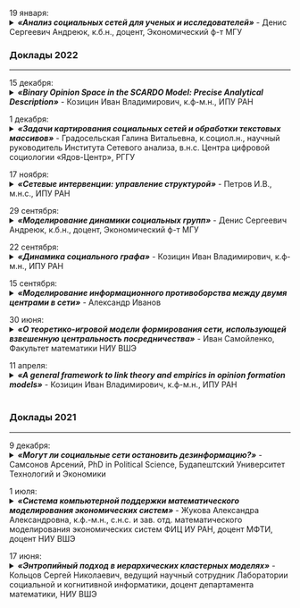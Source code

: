 <p></p>
19 января: <details>
  <summary> <b><i>«Анализ социальных сетей для ученых и исследователей»</i></b> - Денис Сергеевич Андреюк, к.б.н., доцент, Экономический ф-т МГУ</summary>
  
  > <br>
  > В работе проводится анализ активности исследователей Института проблем управления в социальной сети ResearchGate.
</details>


### Доклады 2022
***
<p></p>
15 декабря: <details>
  <summary> <b><i>«Binary Opinion Space in the SCARDO Model: Precise Analytical Description»</i></b> - Козицин Иван Владимирович, к.ф-м.н., ИПУ РАН</summary>
  
  > <br>
  > Доклад посвящен недавно принятой в журнал Advances in Systems Science and Applications (ASSA) работе: https://ijassa.ipu.ru/index.php/ijassa/article/view/1292. 
</details>

<p></p>
1 декабря: <details>
  <summary> <b><i>«Задачи картирования социальных сетей и обработки текстовых массивов»</i></b> - Градосельская Галина Витальевна, к.социол.н., научный руководитель Института Сетевого анализа, в.н.с. Центра цифровой социологии «Ядов-Центр», РГГУ
</summary>
  
  > <br>
  > Обсуждение перспективы исследований по прикладным направлениям, посвященным картированию социальных сетей и обработке текстовых массивов (векторизация текстов, их классификация, нейросетевое моделирование). 
</details>

<p></p>
17 ноября: <details>
  <summary> <b><i>«Сетевые интервенции: управление структурой»</i></b> - Петров И.В., м.н.с., ИПУ РАН
</summary>
  
  > <br>
  > Доклад посвящен управлению сетевым взаимодействием экономических агентов. Термин «сетевые интервенции» или «сетевое вмешательство» (англ. network interventions) описывает процесс использования данных cетей социального взаимодействия для изменения результатов деятельности участников сети. Существуют различные стратегии сетевых интервенций, и интерес представляет оценка применимости и эффективности этих методов.  На примере игр с линейным наилучшим ответом рассмотрены различные стратегии сетевых интервенций. Особое внимание уделено управлению структурой взаимодействия: предложен подход к управлению сетевыми характеристиками стратегического взаимодействия агентов на сети. Для сравнения эффективности различных подходов к управлению рассмотрена задача противоборства двух центров, преследующих противоположные цели.
</details>

<p></p>
29 сентября: <details>
  <summary> <b><i>«Моделирование динамики социальных групп»</i></b> - Денис Сергеевич Андреюк, к.б.н., доцент, Экономический ф-т МГУ</summary>
  
  > <br>
  > Доклад посвящен проблеме моделирования долгосрочной динамики социальных групп. Предложено рассматривать социальную группу как адаптивный информационный контур, характеристики которого на длинной шкале времени заданы отчасти генетическими предустановками участников группы, а отчасти множеством социальных институций - неформальных норм и традиций, и формальных законов и правил. На короткой временной шкале информационные характеристики социальной группы в значительной мере определяются структурой социальных связей, которая, в свою очередь, зависит от динамики мнений в группе.
  > Предложены параметры для моделирования генетической составляющей группового социального поведения, а также ряд инструментов для эмпирического анализа рамок, определяющих правила изменения социальных связей в краткосрочной динамике группы.
</details>

<p></p>
22 сентября: <details>
  <summary> <b><i>«Динамика социального графа»</i></b> - Козицин Иван Владимирович, к.ф-м.н., ИПУ РАН</summary>
  
  > <br>
  > 
</details>

<p></p>
15 сентября: <details>
  <summary> <b><i>«Моделирование информационного противоборства между двумя центрами в сети»</i></b> - Александр Иванов</summary>
  
  > <br>
  > Доклад посвящен проблеме моделирования долгосрочной динамики социальных групп. Предложено рассматривать социальную группу как адаптивный информационный контур, характеристики которого на длинной шкале времени заданы отчасти генетическими предустановками участников группы, а отчасти множеством социальных институций - неформальных норм и традиций, и формальных законов и правил. На короткой временной шкале информационные характеристики социальной группы в значительной мере определяются структурой социальных связей, которая, в свою очередь, зависит от динамики мнений в группе.
Предложены параметры для моделирования генетической составляющей группового социального поведения, а также ряд инструментов для эмпирического анализа рамок, определяющих правила изменения социальных связей в краткосрочной динамике группы.
</details>

<p></p>
30 июня: <details>
  <summary> <b><i>«О теоретико-игровой модели формирования сети, использующей взвешенную центральность посредничества»</i></b> - Иван Самойленко, Факультет математики НИУ ВШЭ</summary>
  
  > <br>
  > С 1950-х годов активно исследуется вопрос того каким образом в реальных задачах возникают сетевые структуры В ходе изучения этой области было обнаружено, что сети, полученные из источников разной природы, обладают многими общими свойствами. Было предложено множество хороших вероятностных моделей, однако вероятностный подход не позволяет объяснить причину возникновения конкретных связей. В своей работе я рассмотрел теоретико-игровую модель, использующую взвешенную центральность посредничества (betweenness centrality). Модель позволяет не только получить более сильное ограничение на свойство малого мира (мы назовем это свойство "сверхмалый мир", также более известное как "правило 6 рукопожатий"), но и предположить стратегические причины, по которым образуются конкретные связи, а также причины, по которым правило 6 рукопожатий реализуется в социальных сетях.
</details>

<p></p>
11 апреля: <details>
  <summary> <b><i>«A general framework to link theory and empirics in opinion formation models»</i></b> - Козицин Иван Владимирович, к.ф-м.н., ИПУ РАН</summary>
  
  > <br>
  > Доклад по мотивам моей недавно вышедшей статьи https://www.nature.com/articles/s41598-022-09468-3
</details>

<br>

### Доклады 2021
***
<p></p>
9 декабря: <details>
  <summary> <b><i>«Могут ли социальные сети остановить дезинформацию?»</i></b> - Самсонов Арсений, PhD in Political Science, Будапештский Университет Технологий и Экономики</summary>
  
  > <br>
> Предлагается теоретико-игровая модель, в которой политик и избиратели выбирают, какой соцсетью пользоваться. Соцсети могут заставить политика посылать достоверный сигнал. В равновесии избиратели с большей вероятностью делают наилучший выбор, если одна из соцсетей для них предпочтетельнее другой. Модель описывает факт-чекинг в западных демократиях и применима к регулированию онлайн-платформ. В частности, она показывает, что разделение платформ может привести к снижению уровня факт-чекинга.
</details>

<p></p>
1 июля: <details>
  <summary> <b><i>«Система компьютерной поддержки математического моделирования экономических систем»</i></b> - Жукова Александра Александровна, к.ф.-м.н., с.н.с. и зав. отд. математического моделирования экономических систем ФИЦ ИУ РАН, доцент МФТИ, доцент НИУ ВШЭ</summary>
  
  > <br>
> В данном докладе будет рассказано об опыте использования систем и технологий поддержки моделирования и принятия решений, которые мы активно применяем в нашем отделе математического моделирования экономических систем ФИЦ ИУ РАН: работы по построению моделей общего равновесия, имитационные модели, параллельные вычисления, описания множества достижимости и Парето-оптимальных состояний, анализа спроса на товары на основе торговой статистики. Коллектив отдела ФИЦ ИУ РАН имеет уникальный многолетний опыт разработки прикладных динамических моделей равновесия. Для эффективной реализации этих моделей была создана система интеллектуальной поддержки математического моделирования экономики ЭКОМОД, включающая возможности проверки корректности модели и соблюдения балансов. Система способна автоматизировать аналитическое исследование моделей, основанных на оптимальном управлении. В настоящий момент мы работаем над расширением функций системы и переводом ее с Maple на бесплатные системы Xcas и SymPy. Также, возникла задача моделирования сложной структуры взаимодействия экономических агентов в экономике, межотраслевых связей и случайных процессов транзакций. Также, планируется рассказать о других разработках отдела.
</details>

<p></p>
17 июня: <details>
  <summary> <b><i>«Энтропийный подход в иерархических кластерных моделях»</i></b> - Кольцов Сергей Николаевич, ведущий научный сотрудник Лаборатории социальной и когнитивной информатики, доцент департамента математики, НИУ ВШЭ</summary>
  
  > <br>
> В докладе будут рассмотрены возможности расширения энтропийного подхода на иерархические модели кластеризации данных. В первой части доклада будет рассмотрена возможность иерархической кластеризации пользовательских данных в ВК на основе энтропии Реньи. Во второй части, будет приведены результаты расширения энтропийного подхода иерархические тематические модели. В рамках данного доклада будут приведены результаты экспериментов по следующим моделям: 1. hierarchical latent Dirichlet allocation model (hLDA), 2. hierarchical Pachinko allocation model (hPAM). 3. hierarchical additive regularization of topic models (hARTM), и по 4 датасетам, два из которых имеют плоскую разметку, и 2 датасета имеют двухуровневую тематическую разметку. На основе экспериментов будет показано, как можно производить настройку иерархических тематических моделей при помощи поиска минимума энтропии Реньи. Кроме того, в докладе будет показан эффект препроцессинга (процедура удаления стоп слов) в терминах энтропии Реньи.
> Все python коды и датасеты доступны на сайте Github:
> https://github.com/hse-scila/hierarchical-models
</details>
